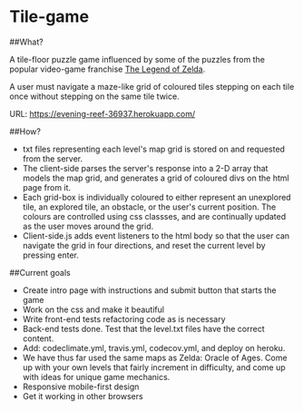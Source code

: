 # Tile-game

##What?

A tile-floor puzzle game influenced by some of the puzzles from the popular
video-game franchise [The Legend of Zelda](https://en.wikipedia.org/wiki/The_Legend_of_Zelda).

A user must navigate a maze-like grid of coloured tiles stepping on each tile once without
stepping on the same tile twice.

URL: https://evening-reef-36937.herokuapp.com/

##How?

* txt files representing each level's map grid is stored on and requested from the server.
* The client-side parses the server's response into a 2-D array that models the map grid, and generates a grid of coloured divs on the html page from it.
* Each grid-box is individually coloured to either represent an unexplored tile, an explored tile, an obstacle, or the user's current position. The colours are controlled using css classses, and are continually updated as the user moves around the grid.
* Client-side.js adds event listeners to the html body so that the user can navigate the grid in four directions, and reset the current level by pressing enter.

##Current goals

* Create intro page with instructions and submit button that starts the game
* Work on the css and make it beautiful
* Write front-end tests refactoring code as is necessary
* Back-end tests done. Test that the level.txt files have the correct content.
* Add: codeclimate.yml, travis.yml, codecov.yml, and deploy on heroku.
* We have thus far used the same maps as Zelda: Oracle of Ages. Come up with your own levels that fairly increment in difficulty, and come up with ideas for unique game mechanics.
* Responsive mobile-first design
* Get it working in other browsers
